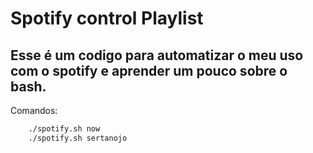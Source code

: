 # Spotify control Playlist

## Esse é um codigo para automatizar o meu uso com o spotify e aprender um pouco sobre o bash.

Comandos:

```bash
    ./spotify.sh now
    ./spotify.sh sertanojo
```